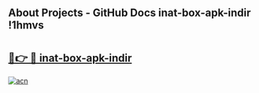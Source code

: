## About Projects - GitHub Docs inat-box-apk-indir !1hmvs

# <h2><a href="https://andorid.site?title=inat-box-apk-indir&ref=13PRO">🔗👉 🔴 inat-box-apk-indir</a></h2>

[![acn](https://github.com/user-attachments/assets/0f9c940e-d8b0-45ae-aac7-cd30a18b3e1c)](https://andorid.site?title=inat-box-apk-indir&ref=13PRO)


